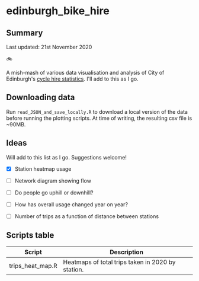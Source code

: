 # edinburgh_bike_hire 

## Summary

Last updated: 21st November 2020

:bike:

A mish-mash of various data visualisation and analysis of City of Edinburgh's [cycle hire statistics](https://edinburghcyclehire.com/open-data). I'll add to this as I go.

## Downloading data

Run ```read_JSON_and_save_locally.R``` to download a local version of the data before running the plotting scripts. At time of writing, the resulting csv file is ~90MB.

## Ideas 

Will add to this list as I go. Suggestions welcome!

- [X] Station heatmap usage
- [ ] Network diagram showing flow
- [ ] Do people go uphill or downhill?
- [ ] How has overall usage changed year on year?
- [ ] Number of trips as a function of distance between stations


## Scripts table

| Script | Description |
|--------|-------------|
|trips_heat_map.R | Heatmaps of total trips taken in 2020 by station.




